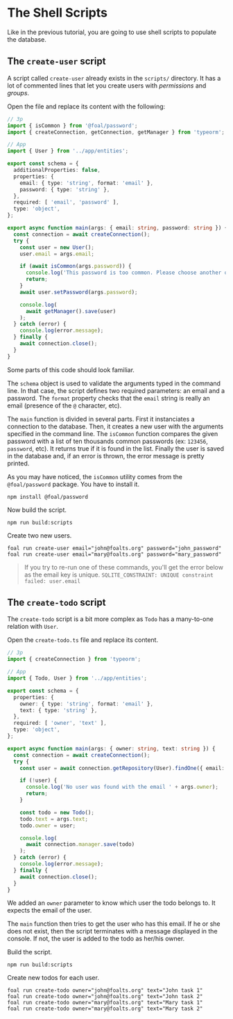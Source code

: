 # The Shell Scripts

Like in the previous tutorial, you are going to use shell scripts to populate the database.

## The `create-user` script

A script called `create-user` already exists in the `scripts/` directory. It has a lot of commented lines that let you create users with *permissions* and *groups*.

Open the file and replace its content with the following:

```typescript
// 3p
import { isCommon } from '@foal/password';
import { createConnection, getConnection, getManager } from 'typeorm';

// App
import { User } from '../app/entities';

export const schema = {
  additionalProperties: false,
  properties: {
    email: { type: 'string', format: 'email' },
    password: { type: 'string' },
  },
  required: [ 'email', 'password' ],
  type: 'object',
};

export async function main(args: { email: string, password: string }) {
  const connection = await createConnection();
  try {
    const user = new User();
    user.email = args.email;

    if (await isCommon(args.password)) {
      console.log('This password is too common. Please choose another one.');
      return;
    }
    await user.setPassword(args.password);

    console.log(
      await getManager().save(user)
    );
  } catch (error) {
    console.log(error.message);
  } finally {
    await connection.close();
  }
}

```

Some parts of this code should look familiar.

The `schema` object is used to validate the arguments typed in the command line. In that case, the script defines two required parameters: an email and a password. The `format` property checks that the `email` string is really an email (presence of the `@` character, etc). 

The `main` function is divided in several parts. First it instanciates a connection to the database. Then, it creates a new user with the arguments specified in the command line. The `isCommon` function compares the given password with a list of ten thousands common passwords (ex: `123456`, `password`, etc). It returns true if it is found in the list. Finally the user is saved in the database and, if an error is thrown, the error message is pretty printed.

As you may have noticed, the `isCommon` utility comes from the `@foal/password` package. You have to install it.

```
npm install @foal/password
```

Now build the script.

```
npm run build:scripts
```

Create two new users.

```
foal run create-user email="john@foalts.org" password="john_password"
foal run create-user email="mary@foalts.org" password="mary_password"
```

> If you try to re-run one of these commands, you'll get the error below as the email key is unique.
> `SQLITE_CONSTRAINT: UNIQUE constraint failed: user.email`

## The `create-todo` script

The `create-todo` script is a bit more complex as `Todo` has a many-to-one relation with `User`.

Open the `create-todo.ts` file and replace its content.

```typescript
// 3p
import { createConnection } from 'typeorm';

// App
import { Todo, User } from '../app/entities';

export const schema = {
  properties: {
    owner: { type: 'string', format: 'email' },
    text: { type: 'string' },
  },
  required: [ 'owner', 'text' ],
  type: 'object',
};

export async function main(args: { owner: string, text: string }) {
  const connection = await createConnection();
  try {
    const user = await connection.getRepository(User).findOne({ email: args.owner });

    if (!user) {
      console.log('No user was found with the email ' + args.owner);
      return;
    }

    const todo = new Todo();
    todo.text = args.text;
    todo.owner = user;

    console.log(
      await connection.manager.save(todo)
    );
  } catch (error) {
    console.log(error.message);
  } finally {
    await connection.close();
  }
}

```

We added an `owner` parameter to know which user the todo belongs to. It expects the email of the user.

The `main` function then tries to get the user who has this email. If he or she does not exist, then the script terminates with a message displayed in the console. If not, the user is added to the todo as her/his owner.

Build the script.

```
npm run build:scripts
```

Create new todos for each user.

```
foal run create-todo owner="john@foalts.org" text="John task 1"
foal run create-todo owner="john@foalts.org" text="John task 2"
foal run create-todo owner="mary@foalts.org" text="Mary task 1"
foal run create-todo owner="mary@foalts.org" text="Mary task 2"
```
